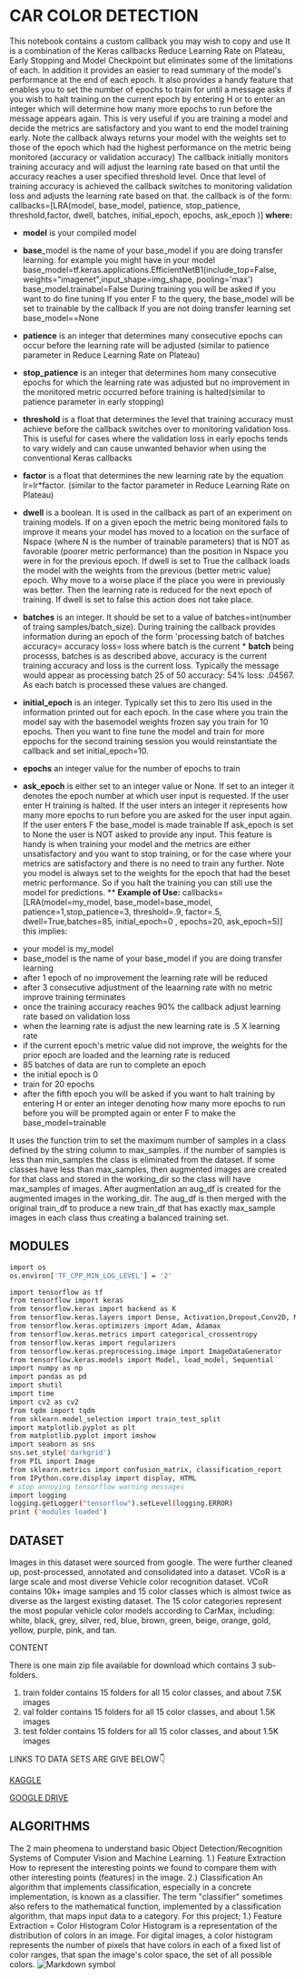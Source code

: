 # CAR COLOR DETECTION
This notebook contains a custom callback you may wish to copy and use
It is a combination of the Keras callbacks Reduce Learning Rate on Plateau,
Early Stopping and Model Checkpoint but eliminates some of the limitations
of each. In addition it provides an easier to read summary of the model's
performance at the end of each epoch. It also provides a handy feature
that enables you to set the number of epochs to train for until a message
asks if you wish to halt training on the current epoch by entering H or
to enter an integer which will determine how many more epochs to run
before the message appears again. This is very useful if you are training
a model and decide the metrics are satisfactory and you want to end
the model training early. Note the callback always returns your model
with the weights set to those of the epoch which had the highest performance
on the metric being monitored (accuracy or validation accuracy)
The callback initially monitors training accuracy and will adjust the learning
rate based on that until the accuracy reaches a user specified threshold
level. Once that level of training accuracy is achieved the callback switches
to monitoring validation loss and adjusts the learning rate based on that.
the callback is of the form:
callbacks=[LRA(model, base_model, patience, stop_patience, threshold,factor, dwell, batches, initial_epoch, epochs, ask_epoch )]
**where:**
  
* **model** is your compiled model
* **base**_model is the name of your base_model if you are doing transfer learning.
for example you might have in your model
base_model=tf.keras.applications.EfficientNetB1(include_top=False, weights="imagenet",input_shape=img_shape, pooling='max') base_model.trainabel=False During training you will be asked if you want to do fine tuning
If you enter F to the query, the base_model will be set to trainable by the callback If you are not doing transfer learning set base_model==None
* **patience** is an integer that determines many consecutive epochs can occur before the learning rate will be adjusted (similar to patience parameter in Reduce Learning Rate on Plateau)

* **stop_patience** is an integer that determines hom many consecutive epochs for which the learning rate was adjusted but no improvement in the monitored metric occurred before training is halted(similar to patience parameter in early stopping)

* **threshold** is a float that determines the level that training accuracy must achieve before the callback switches over to monitoring validation loss. This is useful for cases where the validation loss in early epochs tends to vary widely and can cause unwanted behavior when using the conventional Keras callbacks

* **factor** is a float that determines the new learning rate by the equation lr=lr*factor. (similar to the factor parameter in Reduce Learning Rate on Plateau)
* **dwell** is a boolean. It is used in the callback as part of an experiment on training models. If on a given epoch the metric being monitored fails to improve it means your model has moved to a location on the surface of Nspace (where N is the number of trainable parameters) that is NOT as favorable (poorer metric performance) than the position in Nspace you were in for the previous epoch. If dwell is set to True the callback loads the model with the weights from the previous (better metric value) epoch. Why move to a worse place if the place you were in previously was better. Then the learning rate is reduced for the next epoch of training. If dwell is set to false this action does not take place.
* **batches** is an integer. It should be set to a value of batches=int(number of traing samples/batch_size). During training the callback provides information during an epoch of the form 'processing batch of batches accuracy= accuracy loss= loss where batch is the current * **batch** being processs, batches is as described above, accuracy is the current training accuracy and loss is the current loss. Typically the message would appear as processing batch 25 of 50 accuracy: 54% loss: .04567. As each batch is processed these values are changed.
* **initial_epoch** is an integer. Typically set this to zero Itis used in the information printed out for each epoch. In the case where you train the model say with the basemodel weights frozen say you train for 10 epochs. Then you want to fine tune the model and train for more eppochs for the second training session you would reinstantiate the callback and set initial_epoch=10.
* **epochs** an integer value for the number of epochs to train
* **ask_epoch** is either set to an integer value or None. If set to an integer it denotes the epoch number at which user input is requested. If the user enter H training is halted. If the user inters an integer it represents how many more epochs to run before you are asked for the user input again. If the user enters F the base_model is made trainable If ask_epoch is set to None the user is NOT asked to provide any input. This feature is handy is when training your model and the metrics are either unsatisfactory and you want to stop training, or for the case where your metrics are satisfactory and there is no need to train any further. Note you model is always set to the weights for the epoch that had the beset metric performance. So if you halt the training you can still use the model for predictions.
** **Example of Use:**
callbacks=[LRA(model=my_model, base_model=base_model, patience=1,stop_patience=3,
threshold=.9, factor=.5, dwell=True,batches=85, initial_epoch=0 , epochs=20, ask_epoch=5)] this implies:

- your model is my_model
- base_model is the name of your base_model if you are doing transfer learning
- after 1 epoch of no improvement the learning rate will be reduced
- after 3 consecutive adjustment of the leaarning rate with no metric improve training terminates
- once the training accuracy reaches 90% the callback adjust learning rate based on validation loss
- when the learning rate is adjust the new learning rate is .5 X learning rate
- if the current epoch's metric value did not improve, the weights for the prior epoch are loaded and the learning rate is reduced
- 85 batches of data are run to complete an epoch
- the initial epoch is 0
- train for 20 epochs
- after the fifth epoch you will be asked if you want to halt training by entering H or enter an integer denoting how many more epochs to run before you will be prompted again or enter F to make the base_model=trainable


It uses the function trim to set the maximum number of samples in a class defined by the string column to max_samples. if the number of samples is less than min_samples the class is eliminated from the dataset. If some classes have less than max_samples, then augmented images are created for that class and stored in the working_dir so the class will have max_samples of images. After augmentation an aug_df is created for the augmented images in the working_dir. The aug_df is then merged with the original train_df to produce a new train_df that has exactly max_sample images in each class thus creating a balanced training set.

## MODULES

```sh
import os
os.environ['TF_CPP_MIN_LOG_LEVEL'] = '2'

import tensorflow as tf
from tensorflow import keras
from tensorflow.keras import backend as K
from tensorflow.keras.layers import Dense, Activation,Dropout,Conv2D, MaxPooling2D,BatchNormalization, Flatten
from tensorflow.keras.optimizers import Adam, Adamax
from tensorflow.keras.metrics import categorical_crossentropy
from tensorflow.keras import regularizers
from tensorflow.keras.preprocessing.image import ImageDataGenerator
from tensorflow.keras.models import Model, load_model, Sequential
import numpy as np
import pandas as pd
import shutil
import time
import cv2 as cv2
from tqdm import tqdm
from sklearn.model_selection import train_test_split
import matplotlib.pyplot as plt
from matplotlib.pyplot import imshow
import seaborn as sns
sns.set_style('darkgrid')
from PIL import Image
from sklearn.metrics import confusion_matrix, classification_report
from IPython.core.display import display, HTML
# stop annoying tensorflow warning messages
import logging
logging.getLogger("tensorflow").setLevel(logging.ERROR)
print ('modules loaded')
```
## DATASET

Images in this dataset were sourced from google. The were further cleaned up, post-processed, annotated and consolidated into a dataset. VCoR is a large scale and most diverse Vehicle color recognition dataset. VCoR contains 10k+ image samples and 15 color classes which is almost twice as diverse as the largest existing dataset. The 15 color categories represent the most popular vehicle color models according to CarMax, including: white, black, grey, silver, red, blue, brown, green, beige, orange, gold, yellow, purple, pink, and tan.

CONTENT

There is one main zip file available for download which contains 3 sub-folders.
1) train folder contains 15 folders for all 15 color classes, and about 7.5K images
2) val folder contains 15 folders for all 15 color classes, and about 1.5K images
3) test folder contains 15 folders for all 15 color classes, and about 1.5K images

LINKS TO DATA SETS ARE GIVE BELOW👇

[KAGGLE]([/guides/content/editing-an-existing-page](https://www.kaggle.com/datasets/landrykezebou/vcor-vehicle-color-recognition-dataset)https://www.kaggle.com/datasets/landrykezebou/vcor-vehicle-color-recognition-dataset)

[GOOGLE DRIVE]([/guides/content/editing-an-existing-page](https://drive.google.com/file/d/1wpW7hD2ryxaeCuPYZCtUhzAs34QwM4o7/view?usp=sharing))


## ALGORITHMS
The 2 main pheomena to understand basic Object Detection/Recognition Systems of Computer Vision and Machine Learning.
1.) Feature Extraction
How to represent the interesting points we found to compare them with other interesting points (features) in the image.
2.) Classification
An algorithm that implements classification, especially in a concrete implementation, is known as a classifier. The term "classifier" sometimes also refers to the mathematical function, implemented by a classification algorithm, that maps input data to a category.
For this project;
1.) Feature Extraction = Color Histogram
Color Histogram is a representation of the distribution of colors in an image. For digital images, a color histogram represents the number of pixels that have colors in each of a fixed list of color ranges, that span the image's color space, the set of all possible colors.
![Markdown symbol](src/cycle.png)  
